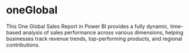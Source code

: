 # oneGlobal
This One Global Sales Report in Power BI provides a fully dynamic, time-based analysis of sales performance across various dimensions, helping businesses track revenue trends, top-performing products, and regional contributions.
